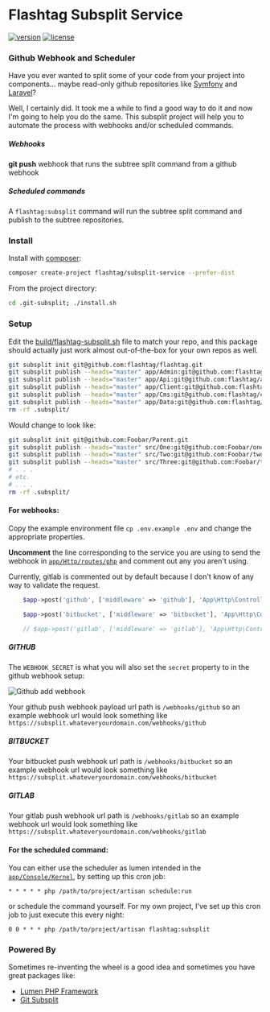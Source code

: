 # Flashtag Subsplit Service

[![version](https://img.shields.io/packagist/v/flashtag/subsplit-service.svg)](https://packagist.org/packages/flashtag/subsplit-service)
[![license](https://img.shields.io/packagist/l/flashtag/subsplit-service.svg)](https://packagist.org/packages/flashtag/subsplit-service)

### Github Webhook and Scheduler

Have you ever wanted to split some of your code from your project into components... maybe read-only github repositories like [Symfony](https://github.com/symfony) and [Laravel](https://github.com/laravel)?

Well, I certainly did. It took me a while to find a good way to do it and now I'm going to help you do the same. This subsplit project will help you to automate the process with webhooks and/or scheduled commands.

##### Webhooks

**git push** webhook that runs the subtree split command from a github webhook

##### Scheduled commands

A `flashtag:subsplit` command will run the subtree split command and publish to the subtree repositories.

### Install

Install with [composer](https://getcomposer.org/):

```bash
composer create-project flashtag/subsplit-service --prefer-dist
```

From the project directory:

```bash
cd .git-subsplit; ./install.sh
```

### Setup

Edit the [build/flashtag-subsplit.sh](https://github.com/flashtag/services/blob/master/build/flashtag-subsplit.sh) file to match your repo, and this package should actually just work almost out-of-the-box for your own repos as well.

```bash
git subsplit init git@github.com:flashtag/flashtag.git
git subsplit publish --heads="master" app/Admin:git@github.com:flashtag/admin.git
git subsplit publish --heads="master" app/Api:git@github.com:flashtag/api.git
git subsplit publish --heads="master" app/Client:git@github.com:flashtag/client.git
git subsplit publish --heads="master" app/Cms:git@github.com:flashtag/cms.git
git subsplit publish --heads="master" app/Data:git@github.com:flashtag/data.git
rm -rf .subsplit/
```

Would change to look like:

```bash
git subsplit init git@github.com:Foobar/Parent.git
git subsplit publish --heads="master" src/One:git@github.com:Foobar/one.git
git subsplit publish --heads="master" src/Two:git@github.com:Foobar/two.git
git subsplit publish --heads="master" src/Three:git@github.com:Foobar/three.git
# . . .
# etc.
# . . .
rm -rf .subsplit/
```

#### For webhooks:

Copy the example environment file `cp .env.example .env` and change the appropriate properties.

**Uncomment** the line corresponding to the service you are using to send the webhook in [`app/Http/routes/php`](https://github.com/ryanwinchester/subsplit-service/blob/master/app/Http/routes.php)
and comment out any you aren't using.

Currently, gitlab is commented out by default because I don't know of any way to validate the request.

```php
    $app->post('github', ['middleware' => 'github'], 'App\Http\Controllers\WebhooksController@push');

    $app->post('bitbucket', ['middleware' => 'bitbucket'], 'App\Http\Controllers\WebhooksController@push');

    // $app->post('gitlab', ['middleware' => 'gitlab'], 'App\Http\Controllers\WebhooksController@push');
```

##### GITHUB

The `WEBHOOK_SECRET` is what you will also set the `secret` property to in the github webhook setup:

![Github add webhook](https://s3-us-west-2.amazonaws.com/ryanwinchester/screenshots/github-webhook-add.png)

Your github push webhook payload url path is `/webhooks/github` so an example webhook url would look something like `https://subsplit.whateveryourdomain.com/webhooks/github`

##### BITBUCKET

Your bitbucket push webhook url path is `/webhooks/bitbucket` so an example webhook url would look something like `https://subsplit.whateveryourdomain.com/webhooks/bitbucket`

##### GITLAB

Your gitlab push webhook url path is `/webhooks/gitlab` so an example webhook url would look something like `https://subsplit.whateveryourdomain.com/webhooks/gitlab`


#### For the scheduled command:

You can either use the scheduler as lumen intended in the [`app/Console/Kernel`](https://github.com/flashtag/subsplit-service/blob/master/app/Console/Kernel.php), by setting up this cron job:

```
* * * * * php /path/to/project/artisan schedule:run
```

or schedule the command yourself. For my own project, I've set up this cron job to just execute this every night:

 ```
 0 0 * * * php /path/to/project/artisan flashtag:subsplit
 ```

### Powered By

 Sometimes re-inventing the wheel is a good idea and sometimes you have great packages like:

 - [Lumen PHP Framework](https://github.com/laravel/lumen)
 - [Git Subsplit](https://github.com/dflydev/git-subsplit)
